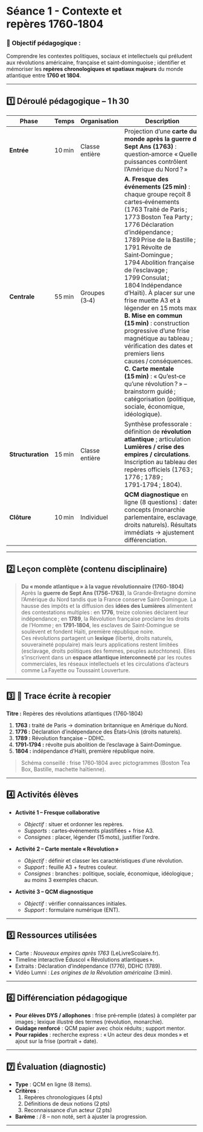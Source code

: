 # Séance 1 - Contexte et repères 1760‑1804

### 🎯 Objectif pédagogique :

Comprendre les contextes politiques, sociaux et intellectuels qui préludent aux révolutions américaine, française et saint‑dominguoise ; identifier et mémoriser les **repères chronologiques et spatiaux majeurs** du monde atlantique entre **1760 et 1804**.

---

## **1️⃣ Déroulé pédagogique – 1 h 30**

| Phase             | Temps  | Organisation   | Description                                                                                                                                                                                                                                                                                                                                                                                                                                                                                                                                                                                                                                                                                                    |
| ----------------- | ------ | -------------- | -------------------------------------------------------------------------------------------------------------------------------------------------------------------------------------------------------------------------------------------------------------------------------------------------------------------------------------------------------------------------------------------------------------------------------------------------------------------------------------------------------------------------------------------------------------------------------------------------------------------------------------------------------------------------------------------------------------- |
| **Entrée**        | 10 min | Classe entière | Projection d’une **carte du monde après la guerre de Sept Ans (1763)** : question‑amorce « Quelles puissances contrôlent l’Amérique du Nord ? »                                                                                                                                                                                                                                                                                                                                                                                                                                                                                                                                                                |
| **Centrale**      | 55 min | Groupes (3‑4)  | **A. Fresque des événements (25 min)** : chaque groupe reçoit 8 cartes‑événements (1763 Traité de Paris ; 1773 Boston Tea Party ; 1776 Déclaration d’indépendance ; 1789 Prise de la Bastille ; 1791 Révolte de Saint‑Domingue ; 1794 Abolition française de l’esclavage ; 1799 Consulat ; 1804 Indépendance d’Haïti). À placer sur une frise muette A3 et à légender en 15 mots max.<br>**B. Mise en commun (15 min)** : construction progressive d’une frise magnétique au tableau ; vérification des dates et premiers liens causes / conséquences.<br>**C. Carte mentale (15 min)** : « Qu’est‑ce qu’une révolution ? » – brainstorm guidé ; catégorisation (politique, sociale, économique, idéologique). |
| **Structuration** | 15 min | Classe entière | Synthèse professorale : définition de **révolution atlantique** ; articulation **Lumières / crise des empires / circulations**. Inscription au tableau des repères officiels (1763 ; 1776 ; 1789 ; 1791‑1794 ; 1804).                                                                                                                                                                                                                                                                                                                                                                                                                                                                                          |
| **Clôture**       | 10 min | Individuel     | **QCM diagnostique** en ligne (8 questions) : dates, concepts (monarchie parlementaire, esclavage, droits naturels). Résultats immédiats → ajustement différenciation.                                                                                                                                                                                                                                                                                                                                                                                                                                                                                                                                         |

---

## **2️⃣ Leçon complète (contenu disciplinaire)**

> **Du « monde atlantique » à la vague révolutionnaire (1760‑1804)**  
> Après la **guerre de Sept Ans (1756‑1763)**, la Grande‑Bretagne domine l’Amérique du Nord tandis que la France conserve Saint‑Domingue. La hausse des impôts et la diffusion des **idées des Lumières** alimentent des contestations multiples : en **1776**, treize colonies déclarent leur indépendance ; en **1789**, la Révolution française proclame les droits de l’Homme ; en **1791‑1804**, les esclaves de Saint‑Domingue se soulèvent et fondent Haïti, première république noire.  
> Ces révolutions partagent un **lexique** (liberté, droits naturels, souveraineté populaire) mais leurs applications restent limitées (esclavage, droits politiques des femmes, peuples autochtones). Elles s’inscrivent dans un **espace atlantique interconnecté** par les routes commerciales, les réseaux intellectuels et les circulations d’acteurs comme La Fayette ou Toussaint Louverture.

---

## **3️⃣ 📝 Trace écrite à recopier**

**Titre :** Repères des révolutions atlantiques (1760‑1804)

1. **1763 :** traité de Paris → domination britannique en Amérique du Nord.
2. **1776 :** Déclaration d’indépendance des États‑Unis (droits naturels).
3. **1789 :** Révolution française – DDHC.
4. **1791‑1794 :** révolte puis abolition de l’esclavage à Saint‑Domingue.
5. **1804 :** indépendance d’Haïti, première république noire.

> Schéma conseillé : frise 1760‑1804 avec pictogrammes (Boston Tea Box, Bastille, machette haïtienne).

---

## **4️⃣ Activités élèves**

- **Activité 1 – Fresque collaborative**

  - *Objectif* : situer et ordonner les repères.
  - *Supports* : cartes‑événements plastifiées + frise A3.
  - *Consignes* : placer, légender (15 mots), justifier l’ordre.

- **Activité 2 – Carte mentale « Révolution »**

  - *Objectif* : définir et classer les caractéristiques d’une révolution.
  - *Support* : feuille A3 + feutres couleur.
  - *Consignes* : branches : politique, sociale, économique, idéologique ; au moins 3 exemples chacun.

- **Activité 3 – QCM diagnostique**
  - *Objectif* : vérifier connaissances initiales.
  - *Support* : formulaire numérique (ENT).

---

## **5️⃣ Ressources utilisées**

- Carte : _Nouveaux empires après 1763_ (LeLivreScolaire.fr).
- Timeline interactive Éduscol « Révolutions atlantiques ».
- Extraits : Déclaration d’indépendance (1776), DDHC (1789).
- Vidéo Lumni : _Les origines de la Révolution américaine_ (3 min).

---

## **6️⃣ Différenciation pédagogique**

- **Pour élèves DYS / allophones** : frise pré‑remplie (dates) à compléter par images ; lexique illustré des termes (révolution, monarchie).
- **Guidage renforcé** : QCM papier avec choix réduits ; support mentor.
- **Pour rapides** : recherche express : « Un acteur des deux mondes » et ajout sur la frise (portrait + date).

---

## **7️⃣ Évaluation (diagnostic)**

- **Type** : QCM en ligne (8 items).
- **Critères** :
  1. Repères chronologiques (4 pts)
  2. Définitions de deux notions (2 pts)
  3. Reconnaissance d’un acteur (2 pts)
- **Barème** : / 8 – non noté, sert à ajuster la progression.

---
